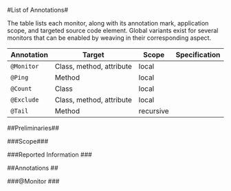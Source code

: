 #List of Annotations#

The table lists each monitor, along with its annotation mark, application scope, and targeted source code element. Global variants exist for several monitors that can be enabled by weaving in their corresponding aspect.

Annotation | Target                   | Scope     | Specification
---------- | ------------------------ | --------- | -------------
`@Monitor` | Class, method, attribute | local     |
`@Ping`    | Method                   | local     |
`@Count`   | Class                    | local     |
`@Exclude` | Class, method, attribute | local     |
`@Tail`    | Method                   | recursive |

##Preliminaries## 

###Scope###

###Reported Information ###

##Annotations ##

###@Monitor ###

